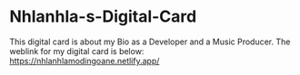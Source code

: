 # Nhlanhla-s-Digital-Card
This digital card is about my Bio as a Developer and a Music Producer.
The weblink for my digital card is below:
https://nhlanhlamodingoane.netlify.app/
